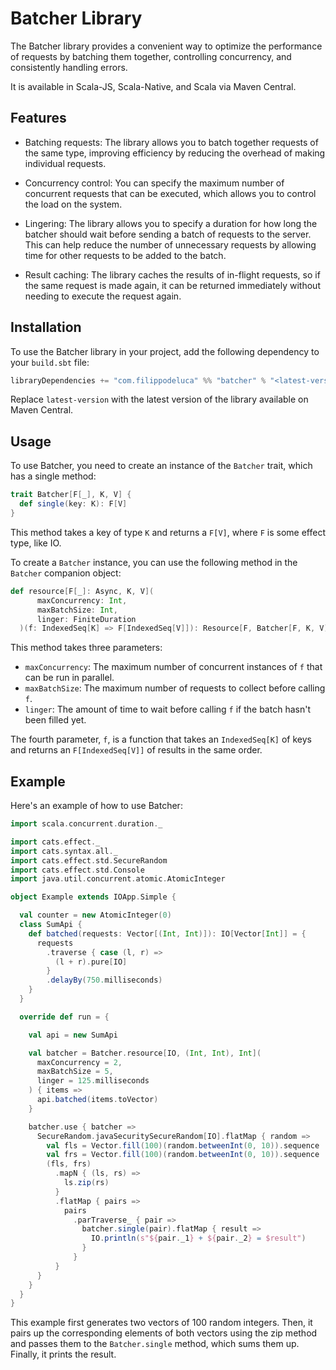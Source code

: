 # Batcher Library

The Batcher library provides a convenient way to optimize the performance of requests by batching them together, controlling concurrency, and consistently handling errors.

It is available in Scala-JS, Scala-Native, and Scala via Maven Central.

## Features

- Batching requests: The library allows you to batch together requests of the same type, improving efficiency by reducing the overhead of making individual requests.

- Concurrency control: You can specify the maximum number of concurrent requests that can be executed, which allows you to control the load on the system.

- Lingering: The library allows you to specify a duration for how long the batcher should wait before sending a batch of requests to the server. This can help reduce the number of unnecessary requests by allowing time for other requests to be added to the batch.

- Result caching: The library caches the results of in-flight requests, so if the same request is made again, it can be returned immediately without needing to execute the request again.


## Installation
To use the Batcher library in your project, add the following dependency to your `build.sbt` file:

````sbt
libraryDependencies += "com.filippodeluca" %% "batcher" % "<latest-version>"
````

Replace `latest-version` with the latest version of the library available on Maven Central.

## Usage

To use Batcher, you need to create an instance of the `Batcher` trait, which has a single method:

```scala
trait Batcher[F[_], K, V] {
  def single(key: K): F[V]
}
```

This method takes a key of type `K` and returns a `F[V]`, where `F` is some effect type, like IO.

To create a `Batcher` instance, you can use the following method in the `Batcher` companion object:

````scala
def resource[F[_]: Async, K, V](
      maxConcurrency: Int,
      maxBatchSize: Int,
      linger: FiniteDuration
  )(f: IndexedSeq[K] => F[IndexedSeq[V]]): Resource[F, Batcher[F, K, V]]
````

This method takes three parameters:

- `maxConcurrency`: The maximum number of concurrent instances of `f` that can be run in parallel.
- `maxBatchSize`: The maximum number of requests to collect before calling `f`.
- `linger`: The amount of time to wait before calling `f` if the batch hasn't been filled yet.


The fourth parameter, `f`, is a function that takes an `IndexedSeq[K]` of keys and returns an `F[IndexedSeq[V]]` of results in the same order.

## Example
Here's an example of how to use Batcher:

````scala
import scala.concurrent.duration._

import cats.effect._
import cats.syntax.all._
import cats.effect.std.SecureRandom
import cats.effect.std.Console
import java.util.concurrent.atomic.AtomicInteger

object Example extends IOApp.Simple {

  val counter = new AtomicInteger(0)
  class SumApi {
    def batched(requests: Vector[(Int, Int)]): IO[Vector[Int]] = {
      requests
        .traverse { case (l, r) =>
          (l + r).pure[IO]
        }
        .delayBy(750.milliseconds)
    }
  }

  override def run = {

    val api = new SumApi

    val batcher = Batcher.resource[IO, (Int, Int), Int](
      maxConcurrency = 2,
      maxBatchSize = 5,
      linger = 125.milliseconds
    ) { items =>
      api.batched(items.toVector)
    }

    batcher.use { batcher =>
      SecureRandom.javaSecuritySecureRandom[IO].flatMap { random =>
        val fls = Vector.fill(100)(random.betweenInt(0, 10)).sequence
        val frs = Vector.fill(100)(random.betweenInt(0, 10)).sequence
        (fls, frs)
          .mapN { (ls, rs) =>
            ls.zip(rs)
          }
          .flatMap { pairs =>
            pairs
              .parTraverse_ { pair =>
                batcher.single(pair).flatMap { result =>
                  IO.println(s"${pair._1} + ${pair._2} = $result")
                }
              }
          }
      }
    }
  }
}

````

This example first generates two vectors of 100 random integers. Then, it pairs up the corresponding elements of both vectors using the zip method and passes them to the `Batcher.single` method, which sums them up. Finally, it prints the result.
